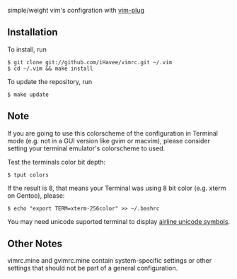 simple/weight vim's configration with [vim-plug](https://github.com/junegunn/vim-plug)

Installation
------------

To install, run

    $ git clone git://github.com/iHavee/vimrc.git ~/.vim
    $ cd ~/.vim && make install

To update the repository, run

    $ make update

Note
----

If you are going to use this colorscheme of the configuration in Terminal mode (e.g. not in a GUI version like gvim or macvim), please consider setting your terminal emulator's colorscheme to used.

Test the terminals color bit depth:

    $ tput colors

If the result is 8, that means your Terminal was using 8 bit color (e.g. xterm on Gentoo), please:

    $ echo "export TERM=xterm-256color" >> ~/.bashrc

You may need unicode suported terminal to display [airline unicode symbols](https://github.com/vim-airline/vim-airline/blob/master/doc/airline.txt#L188-L205).

Other Notes
-----------

vimrc.mine and gvimrc.mine contain system-specific settings or other settings
that should not be part of a general configuration.
